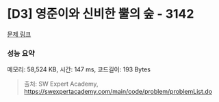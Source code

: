 # [D3] 영준이와 신비한 뿔의 숲 - 3142 

[문제 링크](https://swexpertacademy.com/main/code/problem/problemDetail.do?contestProbId=AV_6xWk6sbADFAWS) 

### 성능 요약

메모리: 58,524 KB, 시간: 147 ms, 코드길이: 193 Bytes



> 출처: SW Expert Academy, https://swexpertacademy.com/main/code/problem/problemList.do